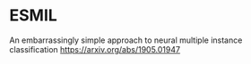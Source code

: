 # ESMIL
An embarrassingly simple approach to neural multiple instance classification
https://arxiv.org/abs/1905.01947
